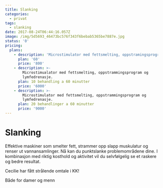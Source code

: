 ```yaml
---
title: Slanking
categories:
  - privat
tags:
  - slanking
date: 2017-08-24T06:44:16.057Z
image: /img/5d5693_46473bc576f343f6bebab5365be7887e.jpg
status: '0'
pricing:
  plans:
    - description: 'Microstimulator med fettsmelting, oppstramingsprogram og lymfedrenasje.'
      plan: '60'
      price: '800'
    - description: >-
        Microstimualator med fettsmelting, oppstrammingsprogram og
        lymfedrenasje.
      plan: 10 behandling a 60 minutter
      price: '6000'
    - description: >-
        Microstimulator med fettsmelting, oppstrammingsprogram og
        lymfedrenasje. 
      plan: 20 behandlinger a 60 minutter
      price: '9000'
---
```

# Slanking

Effektive maskiner som smelter fett, strammer opp slapp muskulatur og renser ut vannansamlinger. Nå kan du punktslanke problemområdene dine. I kombinasjon med riktig kosthold og aktivitet vil du selvfølgelig se et raskere og bedre resultat.

Cecilie har fått strålende omtale i KK!

Både for damer og menn


